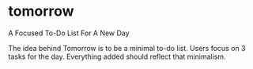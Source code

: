 # tomorrow
A Focused To-Do List For A New Day

The idea behind Tomorrow is to be a minimal to-do list. Users focus on 3 tasks for the day. Everything added should reflect that minimalism.
